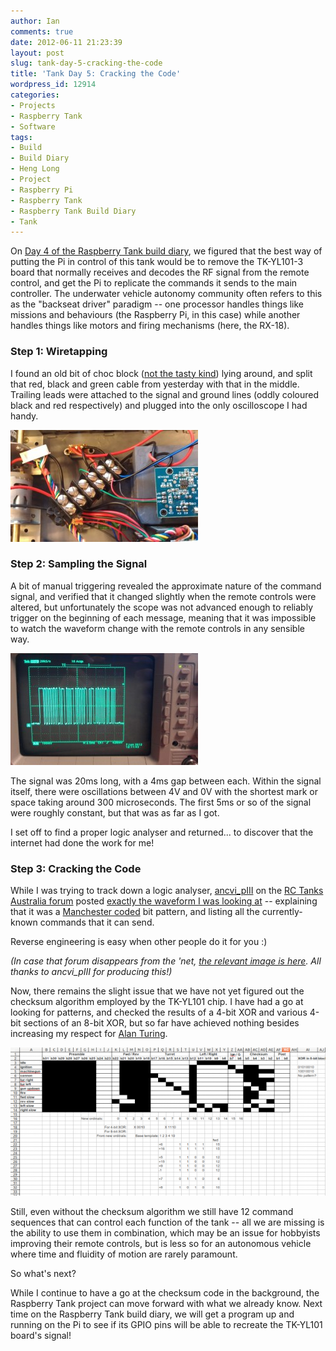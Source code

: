 ```yaml
---
author: Ian
comments: true
date: 2012-06-11 21:23:39
layout: post
slug: tank-day-5-cracking-the-code
title: 'Tank Day 5: Cracking the Code'
wordpress_id: 12914
categories:
- Projects
- Raspberry Tank
- Software
tags:
- Build
- Build Diary
- Heng Long
- Project
- Raspberry Pi
- Raspberry Tank
- Raspberry Tank Build Diary
- Tank
---
```


On [Day 4 of the Raspberry Tank build diary](/../tank-day-4-point-of-entry/), we figured that the best way of putting the Pi in control of this tank would be to remove the TK-YL101-3 board that normally receives and decodes the RF signal from the remote control, and get the Pi to replicate the commands it sends to the main controller.  The underwater vehicle autonomy community often refers to this as the "backseat driver" paradigm -- one processor handles things like missions and behaviours (the Raspberry Pi, in this case) while another handles things like motors and firing mechanisms (here, the RX-18).

### Step 1: Wiretapping

I found an old bit of choc block ([not the tasty kind](http://www.ebay.co.uk/sch/items/?_nkw=choc+block&_sacat=&_ex_kw=&_mPrRngCbx=1&_udlo=&_udhi=&_sop=12&_fpos=&_fspt=1&_sadis=&LH_CAds=&clk_rvr_id=352588863604)) lying around, and split that red, black and green cable from yesterday with that in the middle.  Trailing leads were attached to the signal and ground lines (oddly coloured black and red respectively) and plugged into the only oscilloscope I had handy.

[![Choc Block attached to signal cable](/raspberrytank/IMAG0041-e1339444675149-300x179.jpg)](/raspberrytank/IMAG0041.jpg)

### Step 2: Sampling the Signal

A bit of manual triggering revealed the approximate nature of the command signal, and verified that it changed slightly when the remote controls were altered, but unfortunately the scope was not advanced enough to reliably trigger on the beginning of each message, meaning that it was impossible to watch the waveform change with the remote controls in any sensible way.

[![Oscilloscope Trace](/raspberrytank/IMAG0048-1-300x179.jpg)](/raspberrytank/IMAG0048-1.jpg)

The signal was 20ms long, with a 4ms gap between each.  Within the signal itself, there were oscillations between 4V and 0V with the shortest mark or space taking around 300 microseconds.  The first 5ms or so of the signal were roughly constant, but that was as far as I got.

I set off to find a proper logic analyser and returned... to discover that the internet had done the work for me!

### Step 3: Cracking the Code

While I was trying to track down a logic analyser, [ancvi_pIII](http://www.rctanksaustralia.com/forum/memberlist.php?mode=viewprofile&u=299) on the [RC Tanks Australia forum](http://www.rctanksaustralia.com/forum/index.php) posted [exactly the waveform I was looking at](http://www.rctanksaustralia.com/forum/viewtopic.php?p=1314#p1314) -- explaining that it was a [Manchester coded](https://en.wikipedia.org/wiki/Manchester_code) bit pattern, and listing all the currently-known commands that it can send.

Reverse engineering is easy when other people do it for you :)

_(In case that forum disappears from the 'net, [the relevant image is here](/raspberrytank/hl-codes.jpg).  All thanks to ancvi_pIII for producing this!)_

Now, there remains the slight issue that we have not yet figured out the checksum algorithm employed by the TK-YL101 chip.  I have had a go at looking for patterns, and checked the results of a 4-bit XOR and various 4-bit sections of an 8-bit XOR, but so far have achieved nothing besides increasing my respect for [Alan Turing](https://en.wikipedia.org/wiki/Alan_Turing#Cryptanalysis).

[![Code Cracking Attempt](/raspberrytank/Screenshot-from-2012-06-08-235012-600x282.png)](/raspberrytank/Screenshot-from-2012-06-08-235012.png)

Still, even without the checksum algorithm we still have 12 command sequences that can control each function of the tank -- all we are missing is the ability to use them in combination, which may be an issue for hobbyists improving their remote controls, but is less so for an autonomous vehicle where time and fluidity of motion are rarely paramount.

So what's next?

While I continue to have a go at the checksum code in the background, the Raspberry Tank project can move forward with what we already know.  Next time on the Raspberry Tank build diary, we will get a program up and running on the Pi to see if its GPIO pins will be able to recreate the TK-YL101 board's signal!
